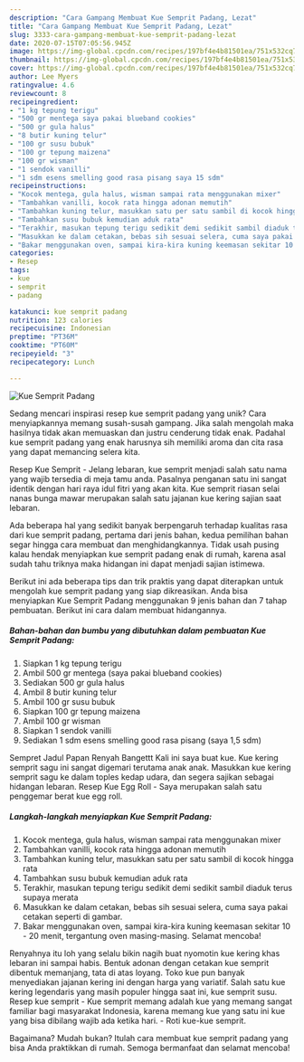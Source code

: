 ```yaml
---
description: "Cara Gampang Membuat Kue Semprit Padang, Lezat"
title: "Cara Gampang Membuat Kue Semprit Padang, Lezat"
slug: 3333-cara-gampang-membuat-kue-semprit-padang-lezat
date: 2020-07-15T07:05:56.945Z
image: https://img-global.cpcdn.com/recipes/197bf4e4b81501ea/751x532cq70/kue-semprit-padang-foto-resep-utama.jpg
thumbnail: https://img-global.cpcdn.com/recipes/197bf4e4b81501ea/751x532cq70/kue-semprit-padang-foto-resep-utama.jpg
cover: https://img-global.cpcdn.com/recipes/197bf4e4b81501ea/751x532cq70/kue-semprit-padang-foto-resep-utama.jpg
author: Lee Myers
ratingvalue: 4.6
reviewcount: 8
recipeingredient:
- "1 kg tepung terigu"
- "500 gr mentega saya pakai blueband cookies"
- "500 gr gula halus"
- "8 butir kuning telur"
- "100 gr susu bubuk"
- "100 gr tepung maizena"
- "100 gr wisman"
- "1 sendok vanilli"
- "1 sdm esens smelling good rasa pisang saya 15 sdm"
recipeinstructions:
- "Kocok mentega, gula halus, wisman sampai rata menggunakan mixer"
- "Tambahkan vanilli, kocok rata hingga adonan memutih"
- "Tambahkan kuning telur, masukkan satu per satu sambil di kocok hingga rata"
- "Tambahkan susu bubuk kemudian aduk rata"
- "Terakhir, masukan tepung terigu sedikit demi sedikit sambil diaduk terus supaya merata"
- "Masukkan ke dalam cetakan, bebas sih sesuai selera, cuma saya pakai cetakan seperti di gambar."
- "Bakar menggunakan oven, sampai kira-kira kuning keemasan sekitar 10 - 20 menit, tergantung oven masing-masing. Selamat mencoba!"
categories:
- Resep
tags:
- kue
- semprit
- padang

katakunci: kue semprit padang 
nutrition: 123 calories
recipecuisine: Indonesian
preptime: "PT36M"
cooktime: "PT60M"
recipeyield: "3"
recipecategory: Lunch

---
```



![Kue Semprit Padang](https://img-global.cpcdn.com/recipes/197bf4e4b81501ea/751x532cq70/kue-semprit-padang-foto-resep-utama.jpg)

Sedang mencari inspirasi resep kue semprit padang yang unik? Cara menyiapkannya memang susah-susah gampang. Jika salah mengolah maka hasilnya tidak akan memuaskan dan justru cenderung tidak enak. Padahal kue semprit padang yang enak harusnya sih memiliki aroma dan cita rasa yang dapat memancing selera kita.

Resep Kue Semprit - Jelang lebaran, kue semprit menjadi salah satu nama yang wajib tersedia di meja tamu anda. Pasalnya penganan satu ini sangat identik dengan hari raya idul fitri yang akan kita. Kue semprit riasan selai nanas bunga mawar merupakan salah satu jajanan kue kering sajian saat lebaran.

Ada beberapa hal yang sedikit banyak berpengaruh terhadap kualitas rasa dari kue semprit padang, pertama dari jenis bahan, kedua pemilihan bahan segar hingga cara membuat dan menghidangkannya. Tidak usah pusing kalau hendak menyiapkan kue semprit padang enak di rumah, karena asal sudah tahu triknya maka hidangan ini dapat menjadi sajian istimewa.


Berikut ini ada beberapa tips dan trik praktis yang dapat diterapkan untuk mengolah kue semprit padang yang siap dikreasikan. Anda bisa menyiapkan Kue Semprit Padang menggunakan 9 jenis bahan dan 7 tahap pembuatan. Berikut ini cara dalam membuat hidangannya.

<!--inarticleads1-->

##### Bahan-bahan dan bumbu yang dibutuhkan dalam pembuatan Kue Semprit Padang:

1. Siapkan 1 kg tepung terigu
1. Ambil 500 gr mentega (saya pakai blueband cookies)
1. Sediakan 500 gr gula halus
1. Ambil 8 butir kuning telur
1. Ambil 100 gr susu bubuk
1. Siapkan 100 gr tepung maizena
1. Ambil 100 gr wisman
1. Siapkan 1 sendok vanilli
1. Sediakan 1 sdm esens smelling good rasa pisang (saya 1,5 sdm)


Sempret Jadul Papan Renyah Bangettt Kali ini saya buat kue. Kue kering semprit sagu ini sangat digemari terutama anak anak. Masukkan kue kering semprit sagu ke dalam toples kedap udara, dan segera sajikan sebagai hidangan lebaran. Resep Kue Egg Roll - Saya merupakan salah satu penggemar berat kue egg roll. 

<!--inarticleads2-->

##### Langkah-langkah menyiapkan Kue Semprit Padang:

1. Kocok mentega, gula halus, wisman sampai rata menggunakan mixer
1. Tambahkan vanilli, kocok rata hingga adonan memutih
1. Tambahkan kuning telur, masukkan satu per satu sambil di kocok hingga rata
1. Tambahkan susu bubuk kemudian aduk rata
1. Terakhir, masukan tepung terigu sedikit demi sedikit sambil diaduk terus supaya merata
1. Masukkan ke dalam cetakan, bebas sih sesuai selera, cuma saya pakai cetakan seperti di gambar.
1. Bakar menggunakan oven, sampai kira-kira kuning keemasan sekitar 10 - 20 menit, tergantung oven masing-masing. Selamat mencoba!


Renyahnya itu loh yang selalu bikin nagih buat nyomotin kue kering khas lebaran ini sampai habis. Bentuk adonan dengan cetakan kue semprit dibentuk memanjang, tata di atas loyang. Toko kue pun banyak menyediakan jajanan kering ini dengan harga yang variatif. Salah satu kue kering legendaris yang masih populer hingga saat ini, kue semprit susu. Resep kue semprit - Kue semprit memang adalah kue yang memang sangat familiar bagi masyarakat Indonesia, karena memang kue yang satu ini kue yang bisa dibilang wajib ada ketika hari. - Roti kue-kue semprit. 

Bagaimana? Mudah bukan? Itulah cara membuat kue semprit padang yang bisa Anda praktikkan di rumah. Semoga bermanfaat dan selamat mencoba!
